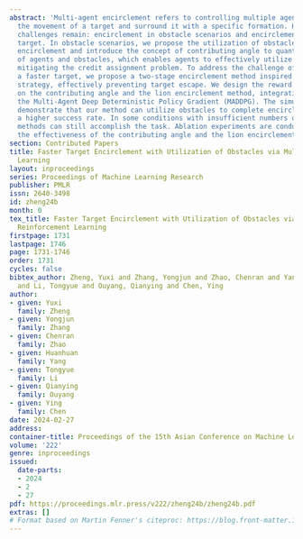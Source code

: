 ```yaml
---
abstract: 'Multi-agent encirclement refers to controlling multiple agents to restrict
  the movement of a target and surround it with a specific formation. However, two
  challenges remain: encirclement in obstacle scenarios and encirclement of a faster
  target. In obstacle scenarios, we propose the utilization of obstacles for facilitating
  encirclement and introduce the concept of contributing angle to quantify the contribution
  of agents and obstacles, which enables agents to effectively utilize obstacles while
  mitigating the credit assignment problem. To address the challenge of encircling
  a faster target, we propose a two-stage encirclement method inspired by lions’ hunting
  strategy, effectively preventing target escape. We design the reward function based
  on the contributing angle and the lion encirclement method, integrating it with
  the Multi-Agent Deep Deterministic Policy Gradient (MADDPG). The simulation results
  demonstrate that our method can utilize obstacles to complete encirclement and has
  a higher success rate. In some conditions with insufficient numbers of agents, our
  methods can still accomplish the task. Ablation experiments are conducted to verify
  the effectiveness of the contributing angle and the lion encirclement method respectively.'
section: Contributed Papers
title: Faster Target Encirclement with Utilization of Obstacles via Multi-Agent Reinforcement
  Learning
layout: inproceedings
series: Proceedings of Machine Learning Research
publisher: PMLR
issn: 2640-3498
id: zheng24b
month: 0
tex_title: Faster Target Encirclement with Utilization of Obstacles via Multi-Agent
  Reinforcement Learning
firstpage: 1731
lastpage: 1746
page: 1731-1746
order: 1731
cycles: false
bibtex_author: Zheng, Yuxi and Zhang, Yongjun and Zhao, Chenran and Yang, Huanhuan
  and Li, Tongyue and Ouyang, Qianying and Chen, Ying
author:
- given: Yuxi
  family: Zheng
- given: Yongjun
  family: Zhang
- given: Chenran
  family: Zhao
- given: Huanhuan
  family: Yang
- given: Tongyue
  family: Li
- given: Qianying
  family: Ouyang
- given: Ying
  family: Chen
date: 2024-02-27
address:
container-title: Proceedings of the 15th Asian Conference on Machine Learning
volume: '222'
genre: inproceedings
issued:
  date-parts:
  - 2024
  - 2
  - 27
pdf: https://proceedings.mlr.press/v222/zheng24b/zheng24b.pdf
extras: []
# Format based on Martin Fenner's citeproc: https://blog.front-matter.io/posts/citeproc-yaml-for-bibliographies/
---
```

